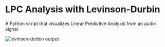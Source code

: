 # LPC Analysis with Levinson-Durbin

A Python script that visualizes Linear Predictive Analysis from an audio signal.

![levinson-durbin output](result.gif)
